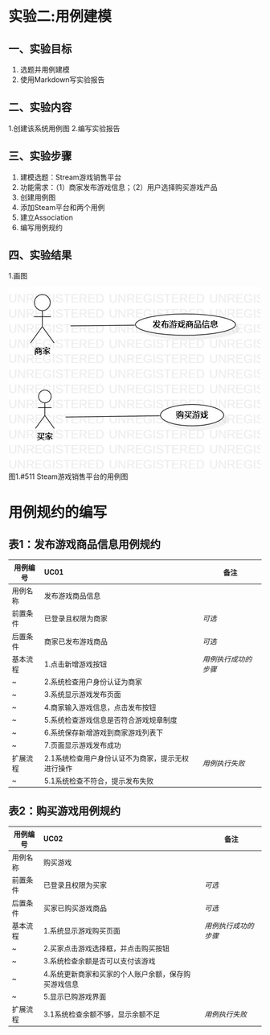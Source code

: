 # 实验二:用例建模

## 一、实验目标

1.  选题并用例建模
2.  使用Markdown写实验报告

## 二、实验内容

1.创建该系统用例图
2.编写实验报告

## 三、实验步骤

1.  建模选题：Stream游戏销售平台
2.  功能需求：（1）商家发布游戏信息；（2）用户选择购买游戏产品
3.  创建用例图
4.  添加Steam平台和两个用例
5.  建立Association
6.  编写用例规约

## 四、实验结果

1.画图

![用例图](./lab2_UsecaseDiagram.jpg)  
图1.#511 Steam游戏销售平台的用例图

# 用例规约的编写

## 表1：发布游戏商品信息用例规约  

用例编号  | UC01 | 备注  
-|:-|-  
用例名称  | 发布游戏商品信息 |   
前置条件  | 已登录且权限为商家 | *可选*   
后置条件  | 商家已发布游戏商品 | *可选*   
基本流程  | 1.点击新增游戏按钮  |*用例执行成功的步骤*    
~| 2.系统检查用户身份认证为商家  |   
~| 3.系统显示游戏发布页面   |   
~| 4.商家输入游戏信息，点击发布按钮   |   
~| 5.系统检查游戏信息是否符合游戏规章制度   |  
~| 6.系统保存新增游戏到商家游戏列表下   |  
~| 7.页面显示游戏发布成功   |    
扩展流程  | 2.1系统检查用户身份认证不为商家，提示无权进行操作   |*用例执行失败*    
~| 5.1系统检查不符合，提示发布失败   |  



## 表2：购买游戏用例规约  

用例编号  | UC02 | 备注  
-|:-|-  
用例名称  | 购买游戏  |   
前置条件  | 已登录且权限为买家    | *可选*   
后置条件  | 买家已购买游戏商品     | *可选*   
基本流程  | 1.系统显示游戏购买页面  |*用例执行成功的步骤*     
~| 2.买家点击游戏选择框，并点击购买按钮   |   
~| 3.系统检查余额是否可以支付该游戏   |   
~| 4.系统更新商家和买家的个人账户余额，保存购买游戏信息   |
~| 5.显示已购游戏界面   |    
扩展流程  | 3.1系统检查余额不够，显示余额不足   |*用例执行失败*    
